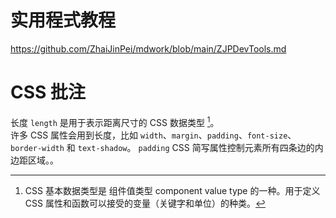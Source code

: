 # 实用程式教程
https://github.com/ZhaiJinPei/mdwork/blob/main/ZJPDevTools.md
# CSS 批注
长度 `length` 是用于表示距离尺寸的 CSS 数据类型 [^1]。  
许多 CSS 属性会用到长度，比如 `width`、`margin`、`padding`、`font-size`、`border-width` 和 `text-shadow`。
`padding` CSS 简写属性控制元素所有四条边的内边距区域。。
[^1]:CSS 基本数据类型是 组件值类型 component value type[^1:1] 的一种。用于定义 CSS 属性和函数可以接受的变量（关键字和单位）的种类。
[^1:1]:https://www.w3.org/TR/css3-values/